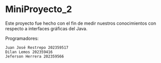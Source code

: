# MiniProyecto_2

Este proyecto fue hecho con el fin de medir nuestros conocimientos con respecto a
interfaces gráficas del Java.

Programadores:

    Juan José Restrepo 202359517
    Dilan Lemos 202359416   
    Jeferson Herrera 202359566